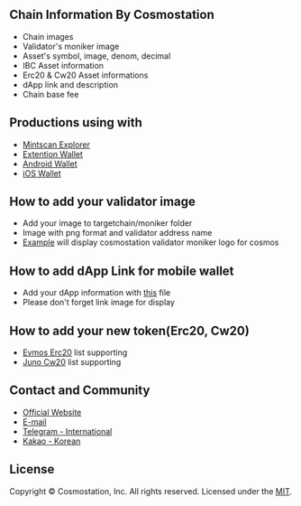 ## Chain Information By Cosmostation

- Chain images
- Validator's moniker image
- Asset's symbol, image, denom, decimal
- IBC Asset information 
- Erc20 & Cw20 Asset informations
- dApp link and description
- Chain base fee



## Productions using with

- [Mintscan Explorer](https://mintscan.io)
- [Extention Wallet](https://bit.ly/3VhVJIF)
- [Android Wallet](https://bit.ly/2BWex9D)
- [iOS Wallet](https://apple.co/2IAM3Xm)



## How to add your validator image

 - Add your image to targetchain/moniker folder
 - Image with png format and validator address name
 - [Example](https://github.com/cosmostation/chainlist/tree/main/chain/cosmos/cosmosvaloper1clpqr4nrk4khgkxj78fcwwh6dl3uw4epsluffn.png) will display cosmostation validator moniker logo for cosmos 
 
 
 
## How to add dApp Link for mobile wallet

 - Add your dApp information with [this](https://github.com/cosmostation/chainlist/blob/main/dapp/dapps.json) file
 - Please don't forget link image for display



## How to add your new token(Erc20, Cw20) 

 - [Evmos Erc20](https://github.com/cosmostation/chainlist/blob/main/chain/evmos/contract.json) list supporting
 - [Juno Cw20](https://github.com/cosmostation/chainlist/blob/main/chain/juno/contract.json) list supporting


## Contact and Community

- [Official Website](https://www.cosmostation.io)
- [E-mail](support@cosmostation.io)
- [Telegram - International](https://t.me/cosmostation)
- [Kakao - Korean](https://open.kakao.com/o/g6KKSe5)



## License

Copyright © Cosmostation, Inc. All rights reserved.
Licensed under the [MIT](LICENSE).
